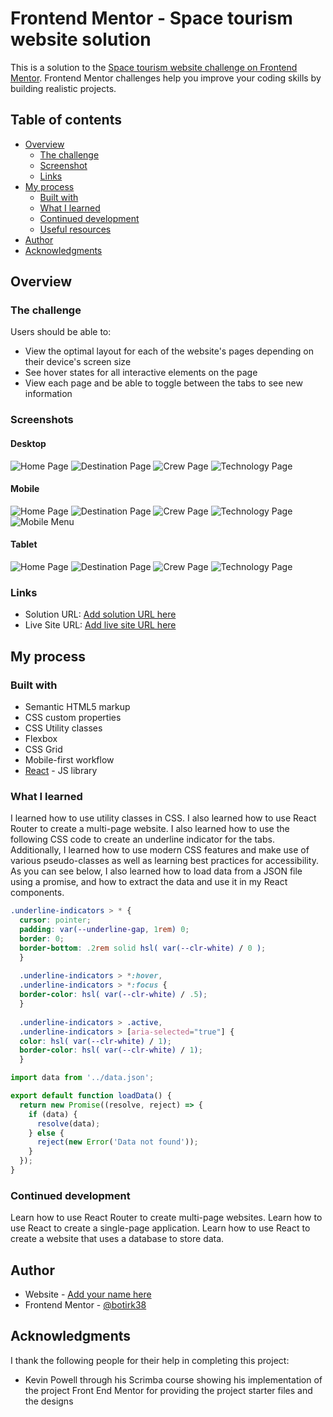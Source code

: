 # Frontend Mentor - Space tourism website solution

This is a solution to the [Space tourism website challenge on Frontend Mentor](https://www.frontendmentor.io/challenges/space-tourism-multipage-website-gRWj1URZ3). Frontend Mentor challenges help you improve your coding skills by building realistic projects. 

## Table of contents

- [Overview](#overview)
  - [The challenge](#the-challenge)
  - [Screenshot](#screenshot)
  - [Links](#links)
- [My process](#my-process)
  - [Built with](#built-with)
  - [What I learned](#what-i-learned)
  - [Continued development](#continued-development)
  - [Useful resources](#useful-resources)
- [Author](#author)
- [Acknowledgments](#acknowledgments)

## Overview

### The challenge

Users should be able to:

- View the optimal layout for each of the website's pages depending on their device's screen size
- See hover states for all interactive elements on the page
- View each page and be able to toggle between the tabs to see new information

### Screenshots

#### Desktop
  ![Home Page](./space-tourism-website/public/screenshots/desktop-home.png)
  ![Destination Page](./space-tourism-website/public/screenshots/desktop-destination.png)
  ![Crew Page](./space-tourism-website/public/screenshots/desktop-crew.png)
  ![Technology Page](./space-tourism-website/public/screenshots/desktop-technology.png)

#### Mobile
  ![Home Page](./space-tourism-website/public/screenshots/mobile-home.png)
  ![Destination Page](./space-tourism-website/public/screenshots/mobile-destination.png)
  ![Crew Page](./space-tourism-website/public/screenshots/mobile-crew.png)
  ![Technology Page](./space-tourism-website/public/screenshots/mobile-technology.png)
  ![Mobile Menu](./space-tourism-website/public/screenshots/mobile-dropdown.png)

#### Tablet
  ![Home Page](./space-tourism-website/public/screenshots/tablet-home.png)
  ![Destination Page](./space-tourism-website/public/screenshots/tablet-destination.png)
  ![Crew Page](./space-tourism-website/public/screenshots/tablet-crew.png)
  ![Technology Page](./space-tourism-website/public/screenshots/tablet-technology.png)


### Links

- Solution URL: [Add solution URL here](https://your-solution-url.com)
- Live Site URL: [Add live site URL here](https://your-live-site-url.com)

## My process

### Built with

- Semantic HTML5 markup
- CSS custom properties
- CSS Utility classes
- Flexbox
- CSS Grid
- Mobile-first workflow
- [React](https://reactjs.org/) - JS library



### What I learned

I learned how to use utility classes in CSS. I also learned how to use React Router to create a multi-page website. I also learned how to use the following CSS code to create an underline indicator for the tabs. Additionally, I learned how to use modern CSS features and make use of various pseudo-classes as well as learning best practices for accessibility. As you can see below, I also learned how to load data from a JSON file using a promise, and how to extract the data and use it in my React components.

```css
.underline-indicators > * {
  cursor: pointer;
  padding: var(--underline-gap, 1rem) 0;
  border: 0;
  border-bottom: .2rem solid hsl( var(--clr-white) / 0 );
  }
  
  .underline-indicators > *:hover,
  .underline-indicators > *:focus {
  border-color: hsl( var(--clr-white) / .5);
  }
  
  .underline-indicators > .active,
  .underline-indicators > [aria-selected="true"] {
  color: hsl( var(--clr-white) / 1);
  border-color: hsl( var(--clr-white) / 1);
  }
```

```js
import data from '../data.json';

export default function loadData() {
  return new Promise((resolve, reject) => {
    if (data) {
      resolve(data);
    } else {
      reject(new Error('Data not found'));
    }
  });
}
```

### Continued development

Learn how to use React Router to create multi-page websites.
Learn how to use React to create a single-page application.
Learn how to use React to create a website that uses a database to store data.

## Author

- Website - [Add your name here](https://www.your-site.com)
- Frontend Mentor - [@botirk38](https://www.frontendmentor.io/profile/botirk38)


## Acknowledgments

I thank the following people for their help in completing this project:
- Kevin Powell through his Scrimba course showing his implementation of the project
  Front End Mentor for providing the project starter files and the designs
